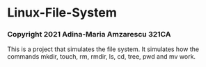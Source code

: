 # Linux-File-System
### Copyright 2021 Adina-Maria Amzarescu 321CA
This is a project that simulates the file system. It simulates how the commands mkdir, touch, rm, rmdir, ls, cd, tree, pwd and mv work.
